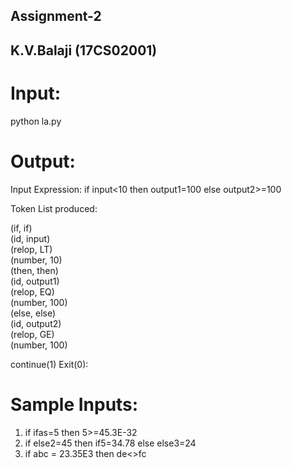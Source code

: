 ## Assignment-2
## K.V.Balaji (17CS02001)

# Input: 
python la.py
# Output:
Input Expression: if input<10 then output1=100 else output2>=100

Token List produced:

(if, if) <br>
(id, input) <br>
(relop, LT) <br>
(number, 10) <br>
(then, then)<br>
(id, output1)<br>
(relop, EQ)<br>
(number, 100)<br>
(else, else)<br>
(id, output2)<br>
(relop, GE)<br>
(number, 100)<br>

continue(1) Exit(0): 

# Sample Inputs:
 1) if ifas=5 then 5>=45.3E-32
 2) if else2=45 then if5=34.78 else else3=24
 3) if abc = 23.35E3 then de<>fc

